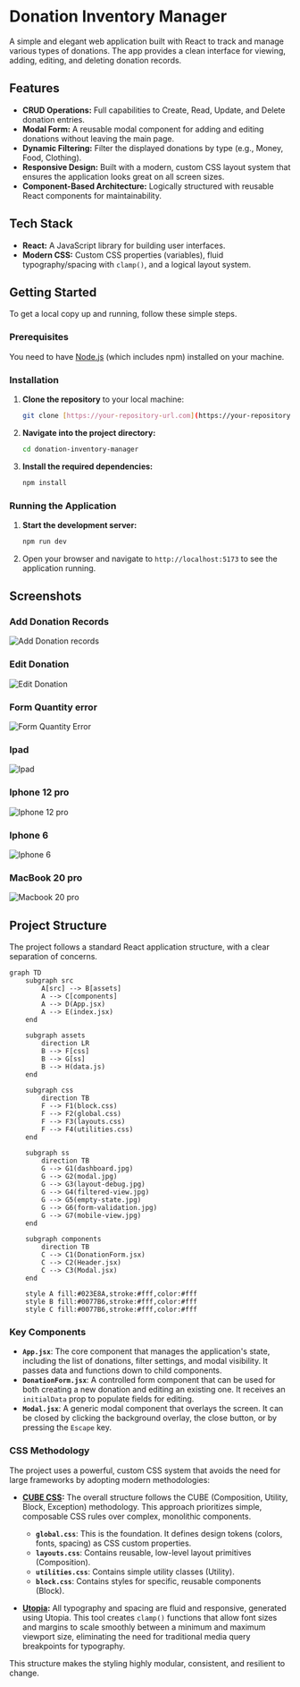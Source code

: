 # Donation Inventory Manager

A simple and elegant web application built with React to track and manage various types of donations. The app provides a clean interface for viewing, adding, editing, and deleting donation records.

## Features

-   **CRUD Operations:** Full capabilities to Create, Read, Update, and Delete donation entries.
-   **Modal Form:** A reusable modal component for adding and editing donations without leaving the main page.
-   **Dynamic Filtering:** Filter the displayed donations by type (e.g., Money, Food, Clothing).
-   **Responsive Design:** Built with a modern, custom CSS layout system that ensures the application looks great on all screen sizes.
-   **Component-Based Architecture:** Logically structured with reusable React components for maintainability.

## Tech Stack

-   **React:** A JavaScript library for building user interfaces.
-   **Modern CSS:** Custom CSS properties (variables), fluid typography/spacing with `clamp()`, and a logical layout system.

## Getting Started

To get a local copy up and running, follow these simple steps.

### Prerequisites

You need to have [Node.js](https://nodejs.org/) (which includes npm) installed on your machine.

### Installation

1.  **Clone the repository** to your local machine:
    ```sh
    git clone [https://your-repository-url.com](https://your-repository-url.com)
    ```
2.  **Navigate into the project directory:**
    ```sh
    cd donation-inventory-manager
    ```
3.  **Install the required dependencies:**
    ```sh
    npm install
    ```

### Running the Application

1.  **Start the development server:**
    ```sh
    npm run dev
    ```
2.  Open your browser and navigate to `http://localhost:5173` to see the application running.

## Screenshots
### Add Donation Records
![Add Donation records](/src/assets/ss/Add%20Donation.jpeg)
### Edit Donation
![Edit Donation](/src/assets/ss/Edit%20Donation.jpeg)
### Form Quantity error
![Form Quantity Error](/src/assets/ss/Form%20Quantity%20error.png)
### Ipad
![Ipad](/src/assets/ss/iPad.jpeg)
### Iphone 12 pro
![Iphone 12 pro](/src/assets/ss/iPhone%2012%20Pro.jpeg)
### Iphone 6
![Iphone 6](/src/assets/ss/iPhone6.jpeg)
### MacBook 20 pro
![Macbook 20 pro](/src/assets/ss/MacBook%20Pro.jpeg)


## Project Structure

The project follows a standard React application structure, with a clear separation of concerns.
```mermaid
graph TD
    subgraph src
        A[src] --> B[assets]
        A --> C[components]
        A --> D(App.jsx)
        A --> E(index.jsx)
    end

    subgraph assets
        direction LR
        B --> F[css]
        B --> G[ss]
        B --> H(data.js)
    end

    subgraph css
        direction TB
        F --> F1(block.css)
        F --> F2(global.css)
        F --> F3(layouts.css)
        F --> F4(utilities.css)
    end

    subgraph ss
        direction TB
        G --> G1(dashboard.jpg)
        G --> G2(modal.jpg)
        G --> G3(layout-debug.jpg)
        G --> G4(filtered-view.jpg)
        G --> G5(empty-state.jpg)
        G --> G6(form-validation.jpg)
        G --> G7(mobile-view.jpg)
    end

    subgraph components
        direction TB
        C --> C1(DonationForm.jsx)
        C --> C2(Header.jsx)
        C --> C3(Modal.jsx)
    end

    style A fill:#023E8A,stroke:#fff,color:#fff
    style B fill:#0077B6,stroke:#fff,color:#fff
    style C fill:#0077B6,stroke:#fff,color:#fff

```


### Key Components

-   **`App.jsx`**: The core component that manages the application's state, including the list of donations, filter settings, and modal visibility. It passes data and functions down to child components.
-   **`DonationForm.jsx`**: A controlled form component that can be used for both creating a new donation and editing an existing one. It receives an `initialData` prop to populate fields for editing.
-   **`Modal.jsx`**: A generic modal component that overlays the screen. It can be closed by clicking the background overlay, the close button, or by pressing the `Escape` key.

### CSS Methodology

The project uses a powerful, custom CSS system that avoids the need for large frameworks by adopting modern methodologies:

-   **[CUBE CSS](https://cube.fyi/):** The overall structure follows the CUBE (Composition, Utility, Block, Exception) methodology. This approach prioritizes simple, composable CSS rules over complex, monolithic components.
    -   **`global.css`**: This is the foundation. It defines design tokens (colors, fonts, spacing) as CSS custom properties.
    -   **`layouts.css`**: Contains reusable, low-level layout primitives (Composition).
    -   **`utilities.css`**: Contains simple utility classes (Utility).
    -   **`block.css`**: Contains styles for specific, reusable components (Block).

-   **[Utopia](https://utopia.fyi/):** All typography and spacing are fluid and responsive, generated using Utopia. This tool creates `clamp()` functions that allow font sizes and margins to scale smoothly between a minimum and maximum viewport size, eliminating the need for traditional media query breakpoints for typography.

This structure makes the styling highly modular, consistent, and resilient to change.
